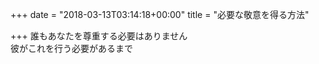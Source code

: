 +++
date = "2018-03-13T03:14:18+00:00"
title = "必要な敬意を得る方法"

+++
誰もあなたを尊重する必要はありません  
彼がこれを行う必要があるまで  